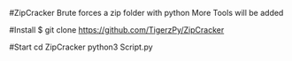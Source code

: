 #ZipCracker
Brute forces a zip folder with python
More Tools will be added

#Install
$ git clone https://github.com/TigerzPy/ZipCracker

#Start
cd ZipCracker
python3 Script.py
